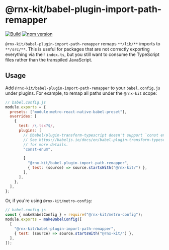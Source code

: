 # @rnx-kit/babel-plugin-import-path-remapper

[![Build](https://github.com/microsoft/rnx-kit/actions/workflows/build.yml/badge.svg)](https://github.com/microsoft/rnx-kit/actions/workflows/build.yml)
[![npm version](https://img.shields.io/npm/v/@rnx-kit/babel-plugin-import-path-remapper)](https://www.npmjs.com/package/@rnx-kit/babel-plugin-import-path-remapper)

`@rnx-kit/babel-plugin-import-path-remapper` remaps `**/lib/**` imports to
`**/src/**`. This is useful for packages that are not correctly exporting
everything via their `index.ts`, but you still want to consume the TypeScript
files rather than the transpiled JavaScript.

## Usage

Add `@rnx-kit/babel-plugin-import-path-remapper` to your `babel.config.js` under
plugins. For example, to remap all paths under the `@rnx-kit` scope:

```js
// babel.config.js
module.exports = {
  presets: ["module:metro-react-native-babel-preset"],
  overrides: [
    {
      test: /\.tsx?$/,
      plugins: [
        // @babel/plugin-transform-typescript doesn't support `const enum`s.
        // See https://babeljs.io/docs/en/babel-plugin-transform-typescript#caveats
        // for more details.
        "const-enum",

        [
          "@rnx-kit/babel-plugin-import-path-remapper",
          { test: (source) => source.startsWith("@rnx-kit/") },
        ],
      ],
    },
  ],
};
```

Or, if you're using `@rnx-kit/metro-config`:

```js
// babel.config.js
const { makeBabelConfig } = require("@rnx-kit/metro-config");
module.exports = makeBabelConfig([
  [
    "@rnx-kit/babel-plugin-import-path-remapper",
    { test: (source) => source.startsWith("@rnx-kit/") },
  ],
]);
```
